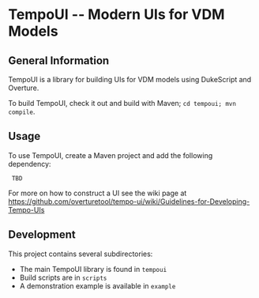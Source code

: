 TempoUI -- Modern UIs for VDM Models
===

General Information
---
TempoUI is a library for building UIs for VDM models using DukeScript
and Overture. 

To build TempoUI, check it out and build with Maven;  `cd tempoui; mvn compile`.

Usage
---
To use TempoUI, create a Maven project and add the following dependency:
```
 TBD
```
For more on how to construct a UI see the wiki page at https://github.com/overturetool/tempo-ui/wiki/Guidelines-for-Developing-Tempo-UIs

Development
---
This project contains several subdirectories:
* The main TempoUI library is found in `tempoui`
* Build scripts are in `scripts`
* A demonstration example is available in `example`


